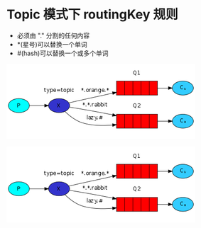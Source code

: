 # Topic 模式下 routingKey 规则
- 必须由 "." 分割的任何内容
- *(星号)可以替换一个单词
- \#(hash)可以替换一个或多个单词


![Alt text](topic.png)


![Alt text](topic01.png)
